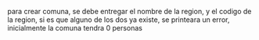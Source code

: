 para crear comuna, se debe entregar el nombre de la region, y el codigo de la region, si es que alguno de los dos ya existe, se printeara un error, inicialmente la comuna tendra 0 personas

